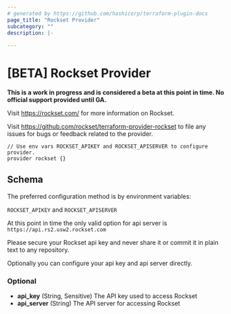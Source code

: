 ```yaml
---
# generated by https://github.com/hashicorp/terraform-plugin-docs
page_title: "Rockset Provider"
subcategory: ""
description: |-
  
---
```


# [BETA] Rockset Provider

**This is a work in progress and is considered a beta at this point in time. No official support provided until GA.**

Visit https://rockset.com/ for more information on Rockset.

Visit https://github.com/rockset/terraform-provider-rockset to file any issues for bugs or feedback related to the provider.

```
// Use env vars ROCKSET_APIKEY and ROCKSET_APISERVER to configure provider.
provider rockset {}
```

## Schema

The preferred configuration method is by environment variables:

`ROCKSET_APIKEY` and `ROCKSET_APISERVER`

At this point in time the only valid option for api server is `https://api.rs2.usw2.rockset.com`

Please secure your Rockset api key and never share it or commit it in plain text to any repository.

Optionally you can configure your api key and api server directly.

### Optional

- **api_key** (String, Sensitive) The API key used to access Rockset
- **api_server** (String) The API server for accessing Rockset
